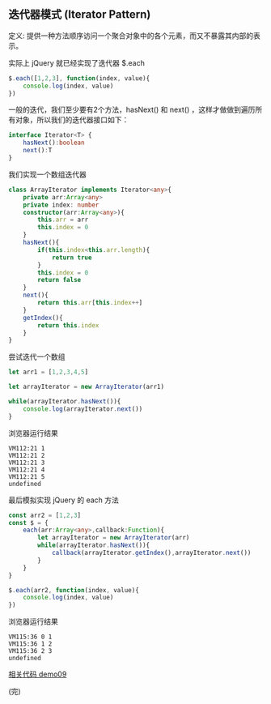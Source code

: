 ## 迭代器模式 (Iterator Pattern)

定义: 提供一种方法顺序访问一个聚合对象中的各个元素，而又不暴露其内部的表示。

实际上 jQuery 就已经实现了迭代器 $.each

```js
$.each([1,2,3], function(index, value){
    console.log(index, value)
})
```

一般的迭代，我们至少要有2个方法，hasNext() 和 next() ，这样才做做到遍历所有对象，所以我们的迭代器接口如下：

```ts
interface Iterator<T> {
    hasNext():boolean
    next():T
}
```

我们实现一个数组迭代器

```ts
class ArrayIterator implements Iterator<any>{
    private arr:Array<any>
    private index: number
    constructor(arr:Array<any>){
        this.arr = arr
        this.index = 0
    }
    hasNext(){
        if(this.index<this.arr.length){
            return true
        }
        this.index = 0
        return false
    }
    next(){
        return this.arr[this.index++]
    }
    getIndex(){
        return this.index
    }
}
```

尝试迭代一个数组

```ts
let arr1 = [1,2,3,4,5]

let arrayIterator = new ArrayIterator(arr1)

while(arrayIterator.hasNext()){
    console.log(arrayIterator.next())
}
```

浏览器运行结果

```
VM112:21 1
VM112:21 2
VM112:21 3
VM112:21 4
VM112:21 5
undefined
```

最后模拟实现 jQuery 的 each 方法

```ts
const arr2 = [1,2,3]
const $ = {
    each(arr:Array<any>,callback:Function){
        let arrayIterator = new ArrayIterator(arr)
        while(arrayIterator.hasNext()){
            callback(arrayIterator.getIndex(),arrayIterator.next())
        }
    }
}

$.each(arr2, function(index, value){
    console.log(index, value)
})
```

浏览器运行结果

```
VM115:36 0 1
VM115:36 1 2
VM115:36 2 3
undefined
```
[相关代码 demo09](https://github.com/PsChina/DesignPattern/tree/master/demo09)

(完)